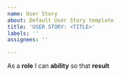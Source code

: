 ```yaml
---
name: User Story
about: Default User Story template
title: 'USER STORY: <TITLE>'
labels: ''
assignees: ''

---
```


As a **role** I can **ability**  so that **result**
